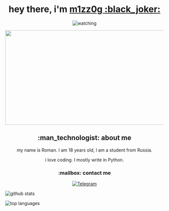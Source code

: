 <h1 align="center"> hey there, i'm <a href="https://github.com/m1zz0g">m1zz0g :black_joker:</a>
</h1>

<p align="center">
  <img src="https://komarev.com/ghpvc/?username=m1zz0g&style=for-the-badge&label=profile views" alt="watching"/>
</p>

<p align="center">
  <img src="https://media.giphy.com/media/dWesBcTLavkZuG35MI/giphy.gif" width="600" height="300"/>
</p>

<h2 align="center"> :man_technologist: about me</h2>
<p align="center"> my name is Roman. I am 18 years old, I am a student from Russia.</p>
<p align="center"> i love coding. I mostly write in Python.</p>

<h3 align="center"> :mailbox: contact me</h3>
<p align="center"> 
  <a href="https://t.me/m1zz0g">
    <img src="https://img.shields.io/badge/-Telegram-black?style=flat&logo=telegram" alt="Telegram"/>
  </a>
</p>

![github stats](https://github-readme-stats.vercel.app/api?username=m1zz0g&show_icons=true&title_color=f6c32c&icon_color=f6c32c&text_color=9f9f9f&bg_color=151515&count_private=true)

![top languages](https://github-readme-stats.vercel.app/api/top-langs/?username=m1zz0g&show_icons=true&title_color=f6c32c&icon_color=f6c32c&text_color=9f9f9f&bg_color=151515&count_private=true&layout=compact)
